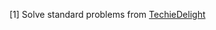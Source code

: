 [1] Solve standard problems from <a href="https://www.techiedelight.com/list-of-problems/">TechieDelight</a>
